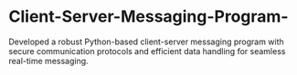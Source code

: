 # Client-Server-Messaging-Program-
Developed a robust Python-based client-server messaging program with secure communication protocols and efficient data handling for seamless real-time messaging.     
